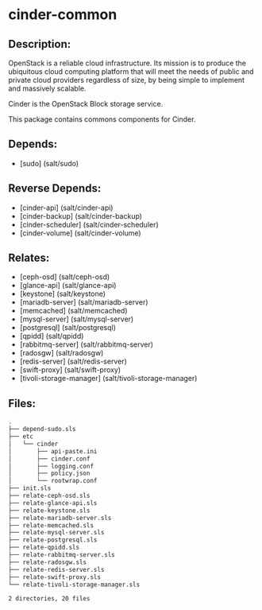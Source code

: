 # cinder-common

## Description:

OpenStack is a reliable cloud infrastructure. Its mission is to produce the ubiquitous cloud computing platform that will meet the needs of public and private cloud providers regardless of size, by being simple to implement and massively scalable.

Cinder is the OpenStack Block storage service.

This package contains commons components for Cinder.

## Depends:

  -  [sudo] (salt/sudo)

## Reverse Depends:

  -  [cinder-api] (salt/cinder-api)
  -  [cinder-backup] (salt/cinder-backup)
  -  [cinder-scheduler] (salt/cinder-scheduler)
  -  [cinder-volume] (salt/cinder-volume)

## Relates:

  -  [ceph-osd] (salt/ceph-osd)
  -  [glance-api] (salt/glance-api)
  -  [keystone] (salt/keystone)
  -  [mariadb-server] (salt/mariadb-server)
  -  [memcached] (salt/memcached)
  -  [mysql-server] (salt/mysql-server)
  -  [postgresql] (salt/postgresql)
  -  [qpidd] (salt/qpidd)
  -  [rabbitmq-server] (salt/rabbitmq-server)
  -  [radosgw] (salt/radosgw)
  -  [redis-server] (salt/redis-server)
  -  [swift-proxy] (salt/swift-proxy)
  -  [tivoli-storage-manager] (salt/tivoli-storage-manager)

## Files:

```bash
.
├── depend-sudo.sls
├── etc
│   └── cinder
│       ├── api-paste.ini
│       ├── cinder.conf
│       ├── logging.conf
│       ├── policy.json
│       └── rootwrap.conf
├── init.sls
├── relate-ceph-osd.sls
├── relate-glance-api.sls
├── relate-keystone.sls
├── relate-mariadb-server.sls
├── relate-memcached.sls
├── relate-mysql-server.sls
├── relate-postgresql.sls
├── relate-qpidd.sls
├── relate-rabbitmq-server.sls
├── relate-radosgw.sls
├── relate-redis-server.sls
├── relate-swift-proxy.sls
└── relate-tivoli-storage-manager.sls

2 directories, 20 files
```
